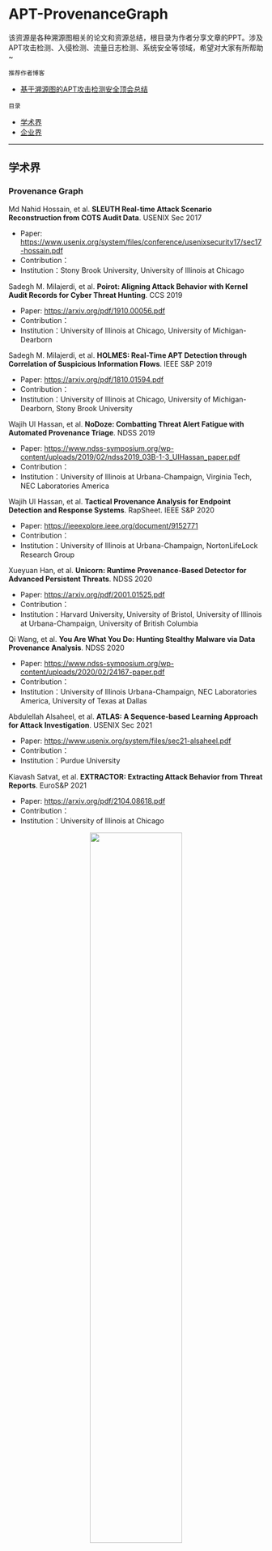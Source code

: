 # APT-ProvenanceGraph
该资源是各种溯源图相关的论文和资源总结，根目录为作者分享文章的PPT。涉及APT攻击检测、入侵检测、流量日志检测、系统安全等领域，希望对大家有所帮助~


`推荐作者博客`
- [基于溯源图的APT攻击检测安全顶会总结](https://blog.csdn.net/Eastmount/article/details/120555733)


`目录`
- [学术界](#学术界)
- [企业界](#企业界)

----

## 学术界

### Provenance Graph

Md Nahid Hossain, et al. **SLEUTH Real-time Attack Scenario Reconstruction from COTS Audit Data**. USENIX Sec 2017
- Paper: https://www.usenix.org/system/files/conference/usenixsecurity17/sec17-hossain.pdf
- Contribution：
- Institution：Stony Brook University, University of Illinois at Chicago

Sadegh M. Milajerdi, et al. **Poirot: Aligning Attack Behavior with Kernel Audit Records for Cyber Threat Hunting**. CCS 2019
- Paper: https://arxiv.org/pdf/1910.00056.pdf
- Contribution：
- Institution：University of Illinois at Chicago, University of Michigan-Dearborn

Sadegh M. Milajerdi, et al. **HOLMES: Real-Time APT Detection through Correlation of Suspicious Information Flows**. IEEE S&P 2019
- Paper: https://arxiv.org/pdf/1810.01594.pdf
- Contribution：
- Institution：University of Illinois at Chicago, University of Michigan-Dearborn, Stony Brook University

Wajih Ul Hassan, et al. **NoDoze: Combatting Threat Alert Fatigue with Automated Provenance Triage**. NDSS 2019
- Paper: https://www.ndss-symposium.org/wp-content/uploads/2019/02/ndss2019_03B-1-3_UlHassan_paper.pdf
- Contribution：
- Institution：University of Illinois at Urbana-Champaign, Virginia Tech, NEC Laboratories America


Wajih Ul Hassan, et al. **Tactical Provenance Analysis for Endpoint Detection and Response Systems**. RapSheet. IEEE S&P 2020
- Paper: https://ieeexplore.ieee.org/document/9152771
- Contribution：
- Institution：University of Illinois at Urbana-Champaign, NortonLifeLock Research Group

Xueyuan Han, et al. **Unicorn: Runtime Provenance-Based Detector for Advanced Persistent Threats**. NDSS 2020
- Paper: https://arxiv.org/pdf/2001.01525.pdf
- Contribution：
- Institution：Harvard University, University of Bristol, University of Illinois at Urbana-Champaign, University of British Columbia


Qi Wang, et al. **You Are What You Do: Hunting Stealthy Malware via Data Provenance Analysis**. NDSS 2020
- Paper: https://www.ndss-symposium.org/wp-content/uploads/2020/02/24167-paper.pdf
- Contribution：
- Institution：University of Illinois Urbana-Champaign, NEC Laboratories America, University of Texas at Dallas


Abdulellah Alsaheel, et al. **ATLAS: A Sequence-based Learning Approach for Attack Investigation**. USENIX Sec 2021
- Paper: https://www.usenix.org/system/files/sec21-alsaheel.pdf
- Contribution：
- Institution：Purdue University


Kiavash Satvat, et al. **EXTRACTOR: Extracting Attack Behavior from Threat Reports**. EuroS&P 2021
- Paper: https://arxiv.org/pdf/2104.08618.pdf
- Contribution：
- Institution：University of Illinois at Chicago





<div align=center><img src="https://github.com/eastmountyxz/APT-ProvenanceGraph/blob/main/summary-01.png" width="60%" height="60%" /></div>
 
<br />

<div align=center><img src="https://github.com/eastmountyxz/APT-ProvenanceGraph/blob/main/summary-02.png" width="60%" height="60%" /></div>

 
---

### Knowledge Graph

Jun Zhao, et al. **Cyber Threat Intelligence Modeling Based on Heterogeneous Graph Convolutional Network**. RAID 2020
- Paper: https://www.usenix.org/system/files/raid20-zhao.pdf
- Contribution：
- Institution：Beihang University, Michigan State University

Yali Gao, et al. **HinCTI: A Cyber Threat Intelligence Modeling and Identification System Based on Heterogeneous Information Network**. IEEE TKDE 2020
- Paper: https://ieeexplore.ieee.org/document/9072563
- Contribution：
- Institution： Beijing University of Posts and Telecommunications, Beihang University, University of Illinois at Chicago



---

## 企业界



---

By:Eastmount 2022-04-02
